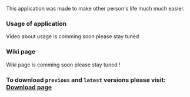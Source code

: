 This application was made to make other person's life much much easier.

### Usage of application 
Video about usage is comming soon please stay tuned

### Wiki page
Wiki page is comming soon please stay tuned !

### To download `previous` and `latest` versions please visit: [Download page](/versions.html) 
